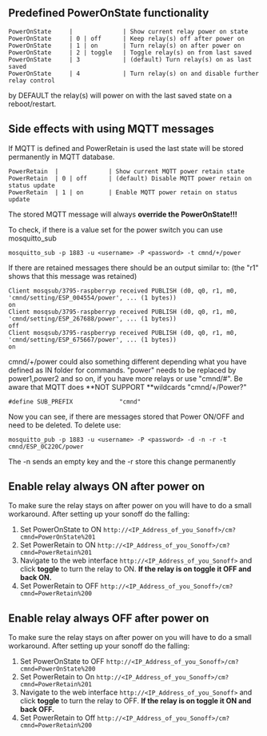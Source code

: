 ## Predefined PowerOnState functionality

`PowerOnState     |              | Show current relay power on state`  
`PowerOnState     | 0 | off      | Keep relay(s) off after power on`  
`PowerOnState     | 1 | on       | Turn relay(s) on after power on`  
`PowerOnState     | 2 | toggle   | Toggle relay(s) on from last saved`  
`PowerOnState     | 3            | (default) Turn relay(s) on as last saved`  
`PowerOnState     | 4            | Turn relay(s) on and disable further relay control`

by DEFAULT the relay(s) will power on with the last saved state on a reboot/restart.

## Side effects with using MQTT messages

If MQTT is defined and PowerRetain is used the last state will be stored permanently in MQTT database.

`PowerRetain  |              | Show current MQTT power retain state`  
`PowerRetain  | 0 | off      | (default) Disable MQTT power retain on status update`  
`PowerRetain  | 1 | on       | Enable MQTT power retain on status update`

The stored MQTT message will always **override the PowerOnState!!!**

To check, if there is a value set for the power switch you can use mosquitto_sub

`mosquitto_sub -p 1883 -u <username> -P <password> -t cmnd/+/power`

If there are retained messages there should be an output similar to: (the "r1" shows that this message was retained)

`Client mosqsub/3795-raspberryp received PUBLISH (d0, q0, r1, m0, 'cmnd/setting/ESP_004554/power', ... (1 bytes))`  
`on`  
`Client mosqsub/3795-raspberryp received PUBLISH (d0, q0, r1, m0, 'cmnd/setting/ESP_267688/power', ... (1 bytes))`  
`off`  
`Client mosqsub/3795-raspberryp received PUBLISH (d0, q0, r1, m0, 'cmnd/setting/ESP_675667/power', ... (1 bytes))`  
`on`


cmnd/+/power could also something different depending what you have defined as IN folder for commands. "power" needs to be replaced by power1,power2 and so on, if you have more relays or use "cmnd/#". Be aware that MQTT does **NOT SUPPORT **wildcards "cmnd/+/Power?"

`#define SUB_PREFIX             "cmnd" `

Now you can see, if there are messages stored that Power ON/OFF and need to be deleted. To delete use:

`mosquitto_pub -p 1883 -u <username> -P <password> -d -n -r -t cmnd/ESP_0C220C/power`

The -n sends an empty key and the -r store this change permanently

## Enable relay always ON after power on

To make sure the relay stays on after power on you will have to do a small workaround. After setting up your sonoff do the falling:

1. Set PowerOnState to ON `http://<IP_Address_of_you_Sonoff>/cm?cmnd=PowerOnState%201`
2. Set PowerRetain to ON `http://<IP_Address_of_you_Sonoff>/cm?cmnd=PowerRetain%201`
3. Navigate to the web interface `http://<IP_Address_of_you_Sonoff>` and click **toggle** to turn the relay to ON. **If the relay is on toggle it OFF and back ON.**
4. Set PowerRetain to OFF `http://<IP_Address_of_you_Sonoff>/cm?cmnd=PowerRetain%200`

## Enable relay always OFF after power on

To make sure the relay stays on after power on you will have to do a small workaround. After setting up your sonoff do the falling:

1. Set PowerOnState to OFF `http://<IP_Address_of_you_Sonoff>/cm?cmnd=PowerOnState%200`
2. Set PowerRetain to On `http://<IP_Address_of_you_Sonoff>/cm?cmnd=PowerRetain%201`
3. Navigate to the web interface `http://<IP_Address_of_you_Sonoff>` and click **toggle** to turn the relay to OFF. **If the relay is on toggle it ON and back OFF.**
4. Set PowerRetain to Off `http://<IP_Address_of_you_Sonoff>/cm?cmnd=PowerRetain%200`

